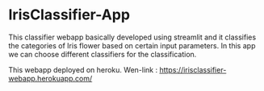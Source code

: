 # IrisClassifier-App
This classifier webapp basically developed using streamlit and it classifies the categories of Iris flower based on certain input parameters. In this app we can choose different classifiers for the classification.

This webapp deployed on heroku.
Wen-link : https://irisclassifier-webapp.herokuapp.com/
